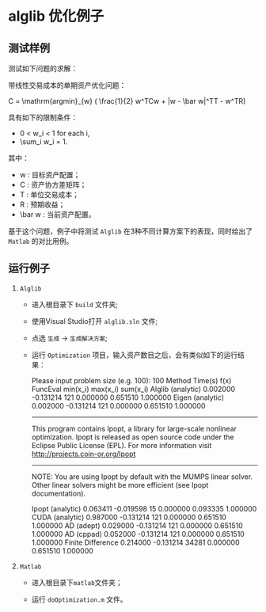 alglib 优化例子
========================

测试样例
------------------------

测试如下问题的求解：

带线性交易成本的单期资产优化问题：

C = \mathrm{argmin}_{w} ( \frac{1}{2} w^TCw + |w - \bar w|^TT - w^TR)

具有如下的限制条件：

* 0 < w_i < 1 for each i,
* \sum_i w_i = 1.

其中：

* w : 目标资产配置；
* C : 资产协方差矩阵；
* T : 单位交易成本；
* R : 预期收益；
* \bar w : 当前资产配置。


基于这个问题，例子中将测试 ``Alglib`` 在3种不同计算方案下的表现，同时给出了 ``Matlab`` 的对比用例。

运行例子
--------------------------

1. ``Alglib``

   * 进入根目录下 ``build`` 文件夹;

   * 使用Visual Studio打开 ``alglib.sln`` 文件;
    
   * 点选 ``生成`` -> ``生成解决方案``;
    
   * 运行 ``Optimization`` 项目，输入资产数目之后，会有类似如下的运行结果：

   
        Please input problem size (e.g. 100): 100
        Method                   Time(s)       f(x)          FuncEval      min(x_i)      max(x_i)      sum(x_i)
        Alglib (analytic)        0.002000      -0.131214     121           0.000000      0.651510      1.000000
        Eigen (analytic)         0.002000      -0.131214     121           0.000000      0.651510      1.000000

        ******************************************************************************
        This program contains Ipopt, a library for large-scale nonlinear optimization.
        Ipopt is released as open source code under the Eclipse Public License (EPL).
                For more information visit http://projects.coin-or.org/Ipopt
        ******************************************************************************

        NOTE: You are using Ipopt by default with the MUMPS linear solver.
        Other linear solvers might be more efficient (see Ipopt documentation).


        Ipopt (analytic)         0.063411      -0.019598     15            0.000000      0.093335      1.000000
        CUDA (analytic)          0.987000      -0.131214     121           0.000000      0.651510      1.000000
        AD (adept)               0.029000      -0.131214     121           0.000000      0.651510      1.000000
        AD (cppad)               0.052000      -0.131214     121           0.000000      0.651510      1.000000
        Finite Difference        0.214000      -0.131214     34281         0.000000      0.651510      1.000000


2. ``Matlab``

   * 进入根目录下``matlab``文件夹；
    
   * 运行 ``doOptimization.m`` 文件。
